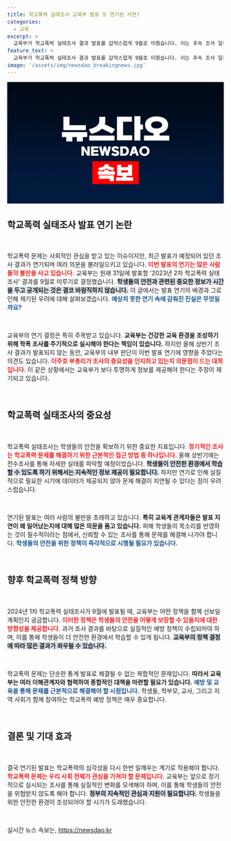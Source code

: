 ```yaml
---
title: 학교폭력 실태조사 교육부 발표 또 연기된 사연?
categories:
  - 교육
excerpt: >
  교육부가 학교폭력 실태조사 결과 발표를 갑작스럽게 9월로 미뤘습니다. 이는 후속 조사 일정과 연결된 결정으로, 일부는 통계 은폐 의혹을 제기하고 있습니다. 학교폭력 문제에 대한 관심이 더욱 필요한 상황입니다.
feature_text: >
  교육부가 학교폭력 실태조사 결과 발표를 갑작스럽게 9월로 미뤘습니다. 이는 후속 조사 일정과 연결된 결정으로, 일부는 통계 은폐 의혹을 제기하고 있습니다. 학교폭력 문제에 대한 관심이 더욱 필요한 상황입니다.
image: '/assets/img/newsdao_breakingnews.jpg'
---
```


<p><img src="/assets/img/newsdao_breakingnews.jpg" alt="pcversion 속보" /></p>

<h2 data-ke-size="size26">학교폭력 실태조사 발표 연기 논란</h2>

<p data-ke-size="size16">&nbsp;</p>

<p>학교폭력 문제는 사회적인 관심을 받고 있는 이슈이지만, 최근 발표가 예정되어 있던 조사 결과가 연기되며 여러 의문을 불러일으키고 있습니다. <b><span style="color: #ee2323;">이번 발표의 연기는 많은 사람들의 불만을 사고 있습니다.</span></b> 교육부는 원래 31일에 발표할 '2023년 2차 학교폭력 실태조사' 결과를 9월로 미루기로 결정했습니다. <b><span style="background-color: #21538527;">학생들의 안전과 관련된 중요한 정보가 시간을 두고 공개되는 것은 결코 바람직하지 않습니다.</span></b> 이 글에서는 발표 연기의 배경과 그로 인해 제기된 우려에 대해 살펴보겠습니다. <b><span style="color: #1a5490;">예상치 못한 연기 속에 감춰진 진실은 무엇일까요?</span></b></p>

<p data-ke-size="size16">&nbsp;</p>

<p>교육부의 연기 결정은 특히 주목받고 있습니다. <b>교육부는 건강한 교육 환경을 조성하기 위해 학폭 조사를 주기적으로 실시해야 한다는 책임이 있습니다.</b> 하지만 올해 상반기 조사 결과가 발표되지 않는 동안, 교육부의 내부 판단이 이번 발표 연기에 영향을 주었다는 의견도 있습니다. <b><span style="color: #ee2323;">이주호 부총리가 조사의 중요성을 인지하고 있는지 의문점이 드는 대목입니다.</span></b> 이 같은 상황에서는 교육부가 보다 투명하게 정보를 제공해야 한다는 주장이 제기되고 있습니다.</p>

<p data-ke-size="size16">&nbsp;</p>

<h2 data-ke-size="size26">학교폭력 실태조사의 중요성</h2>

<p data-ke-size="size16">&nbsp;</p>

<p>학교폭력 실태조사는 학생들의 안전을 확보하기 위한 중요한 지표입니다. <b><span style="color: #ee2323;">정기적인 조사는 학교폭력 문제를 해결하기 위한 근본적인 접근 방법 중 하나입니다.</span></b> 올해 상반기에는 전수조사를 통해 자세한 실태를 파악할 예정이었습니다. <b><span style="background-color: #21538527;">학생들이 안전한 환경에서 학습할 수 있도록 하기 위해서는 지속적인 정보 제공이 필요합니다.</span></b> 하지만 연기로 인해 실질적으로 필요한 시기에 데이터가 제공되지 않아 문제 해결이 지연될 수 있다는 점이 우려스럽습니다.</p>

<p data-ke-size="size16">&nbsp;</p>

<p>연기된 발표는 여러 사람의 불만을 초래하고 있습니다. <b>특히 교육계 관계자들은 발표 지연이 왜 일어났는지에 대해 많은 의문을 품고 있습니다.</b> 피해 학생들의 목소리를 반영하는 것이 필수적이라는 점에서, 신뢰할 수 있는 조사를 통해 문제를 해결해 나가야 합니다. <b><span style="color: #1a5490;">학생들의 안전을 위한 정책이 즉각적으로 시행될 필요가 있습니다.</span></b></p>

<p data-ke-size="size16">&nbsp;</p>

<h2 data-ke-size="size26">향후 학교폭력 정책 방향</h2>

<p data-ke-size="size16">&nbsp;</p>

<p>2024년 1차 학교폭력 실태조사가 9월에 발표될 때, 교육부는 어떤 정책을 함께 선보일 계획인지 궁금합니다. <b><span style="color: #ee2323;">이러한 정책은 학생들의 안전을 어떻게 보장할 수 있을지에 대한 방향성을 제공합니다.</span></b> 과거 조사 결과를 바탕으로 실질적인 예방 정책이 수립되어야 하며, 이를 통해 학생들이 더 안전한 환경에서 학습할 수 있게 됩니다. <b><span style="background-color: #21538527;">교육부의 정책 결정에 따라 많은 결과가 좌우될 수 있습니다.</span></b> </p>

<p data-ke-size="size16">&nbsp;</p>

<p>학교폭력 문제는 단순한 통계 발표로 해결될 수 없는 복합적인 문제입니다. <b>따라서 교육부는 여러 이해관계자와 협력하여 종합적인 대책을 마련할 필요가 있습니다.</b> <b><span style="color: #1a5490;">예방 및 교육을 통해 문제를 근본적으로 해결해야 할 시점입니다.</span></b> 학생들, 학부모, 교사, 그리고 지역 사회가 함께 참여하는 학교폭력 예방 정책은 매우 중요합니다.</p>

<p data-ke-size="size16">&nbsp;</p>

<h2 data-ke-size="size26">결론 및 기대 효과</h2>

<p data-ke-size="size16">&nbsp;</p>

<p>결국 연기된 발표는 학교폭력의 심각성을 다시 한번 일깨우는 계기로 작용해야 합니다. <b><span style="color: #ee2323;">학교폭력 문제는 우리 사회 전체가 관심을 가져야 할 문제입니다.</span></b> 교육부는 앞으로 정기적으로 실시되는 조사를 통해 실질적인 변화를 모색해야 하며, 이를 통해 학생들의 안전을 위협받지 않도록 해야 합니다. <b><span style="background-color: #21538527;">정부의 지속적인 관심과 지원이 필요합니다.</span></b> 학생들을 위한 안전한 환경이 조성되어야 할 시기가 도래했습니다.</p>

<p data-ke-size="size16">&nbsp;</p>
실시간 뉴스 속보는, <a href="https://newsdao.kr" rel="dofollow">https://newsdao.kr</a>



